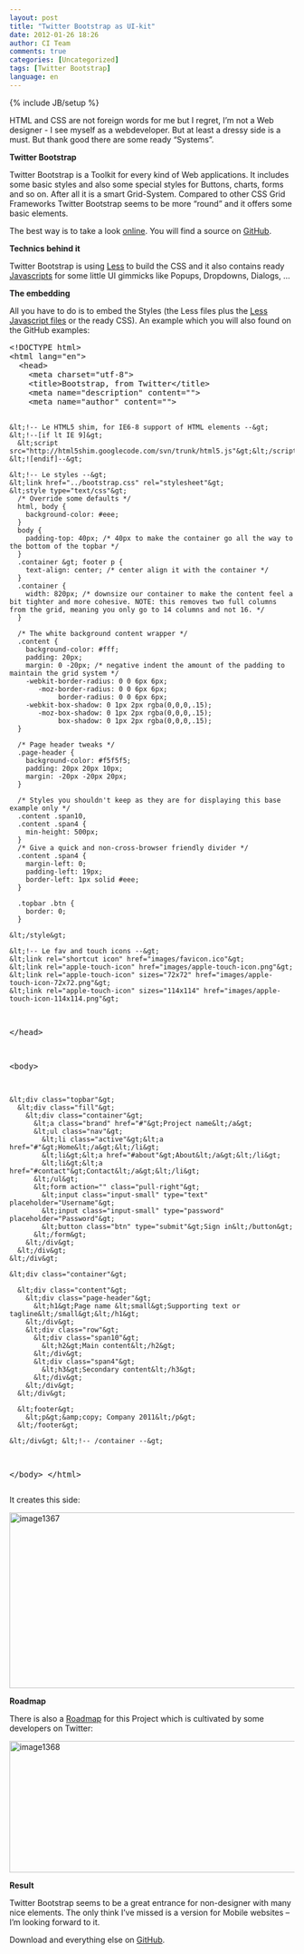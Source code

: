 ```yaml
---
layout: post
title: "Twitter Bootstrap as UI-kit"
date: 2012-01-26 18:26
author: CI Team
comments: true
categories: [Uncategorized]
tags: [Twitter Bootstrap]
language: en
---
```

{% include JB/setup %}
&nbsp;

<strong> </strong>

HTML and CSS are not foreign words for me but I regret, I’m not a Web designer - I see myself as a webdeveloper. But at least a dressy side is a must. But thank good there are some ready “Systems”.

<strong> </strong>

<strong>Twitter Bootstrap</strong>

<strong> </strong>

Twitter Bootstrap is a Toolkit for every kind of Web applications. It includes some basic styles and also some special styles for Buttons, charts, forms and so on. After all it is a smart Grid-System. Compared to other CSS Grid Frameworks Twitter Bootstrap seems to be more “round” and it offers some basic elements.

The best way is to take a look <a href="http://twitter.github.com/bootstrap/">online</a>. You will find a source on <a href="https://github.com/twitter/bootstrap">GitHub</a>.

<strong>Technics behind it </strong>

<strong> </strong>

Twitter Bootstrap is using <a href="http://twitter.github.com/bootstrap/#less">Less</a> to build the CSS and it also contains ready <a href="http://twitter.github.com/bootstrap/javascript.html">Javascripts</a> for some little UI gimmicks like Popups, Dropdowns, Dialogs, …

<strong>The embedding </strong>

<strong> </strong>

All you have to do is to embed the Styles (the Less files plus the <a href="http://lesscss.org/">Less Javascript files</a> or the ready CSS). An example which you will also found on the GitHub examples:
<div id="scid:812469c5-0cb0-4c63-8c15-c81123a09de7:d1640d3d-ba68-496a-acf1-23ffa7825732" class="wlWriterEditableSmartContent" style="margin: 0px; display: inline; float: none; padding: 0px;">
<pre class="c#">&lt;!DOCTYPE html&gt;
&lt;html lang="en"&gt;
  &lt;head&gt;
    &lt;meta charset="utf-8"&gt;
    &lt;title&gt;Bootstrap, from Twitter&lt;/title&gt;
    &lt;meta name="description" content=""&gt;
    &lt;meta name="author" content=""&gt;

    &lt;!-- Le HTML5 shim, for IE6-8 support of HTML elements --&gt;
    &lt;!--[if lt IE 9]&gt;
      &lt;script src="http://html5shim.googlecode.com/svn/trunk/html5.js"&gt;&lt;/script&gt;
    &lt;![endif]--&gt;

    &lt;!-- Le styles --&gt;
    &lt;link href="../bootstrap.css" rel="stylesheet"&gt;
    &lt;style type="text/css"&gt;
      /* Override some defaults */
      html, body {
        background-color: #eee;
      }
      body {
        padding-top: 40px; /* 40px to make the container go all the way to the bottom of the topbar */
      }
      .container &gt; footer p {
        text-align: center; /* center align it with the container */
      }
      .container {
        width: 820px; /* downsize our container to make the content feel a bit tighter and more cohesive. NOTE: this removes two full columns from the grid, meaning you only go to 14 columns and not 16. */
      }

      /* The white background content wrapper */
      .content {
        background-color: #fff;
        padding: 20px;
        margin: 0 -20px; /* negative indent the amount of the padding to maintain the grid system */
        -webkit-border-radius: 0 0 6px 6px;
           -moz-border-radius: 0 0 6px 6px;
                border-radius: 0 0 6px 6px;
        -webkit-box-shadow: 0 1px 2px rgba(0,0,0,.15);
           -moz-box-shadow: 0 1px 2px rgba(0,0,0,.15);
                box-shadow: 0 1px 2px rgba(0,0,0,.15);
      }

      /* Page header tweaks */
      .page-header {
        background-color: #f5f5f5;
        padding: 20px 20px 10px;
        margin: -20px -20px 20px;
      }

      /* Styles you shouldn't keep as they are for displaying this base example only */
      .content .span10,
      .content .span4 {
        min-height: 500px;
      }
      /* Give a quick and non-cross-browser friendly divider */
      .content .span4 {
        margin-left: 0;
        padding-left: 19px;
        border-left: 1px solid #eee;
      }

      .topbar .btn {
        border: 0;
      }

    &lt;/style&gt;

    &lt;!-- Le fav and touch icons --&gt;
    &lt;link rel="shortcut icon" href="images/favicon.ico"&gt;
    &lt;link rel="apple-touch-icon" href="images/apple-touch-icon.png"&gt;
    &lt;link rel="apple-touch-icon" sizes="72x72" href="images/apple-touch-icon-72x72.png"&gt;
    &lt;link rel="apple-touch-icon" sizes="114x114" href="images/apple-touch-icon-114x114.png"&gt;
  &lt;/head&gt;

  &lt;body&gt;

    &lt;div class="topbar"&gt;
      &lt;div class="fill"&gt;
        &lt;div class="container"&gt;
          &lt;a class="brand" href="#"&gt;Project name&lt;/a&gt;
          &lt;ul class="nav"&gt;
            &lt;li class="active"&gt;&lt;a href="#"&gt;Home&lt;/a&gt;&lt;/li&gt;
            &lt;li&gt;&lt;a href="#about"&gt;About&lt;/a&gt;&lt;/li&gt;
            &lt;li&gt;&lt;a href="#contact"&gt;Contact&lt;/a&gt;&lt;/li&gt;
          &lt;/ul&gt;
          &lt;form action="" class="pull-right"&gt;
            &lt;input class="input-small" type="text" placeholder="Username"&gt;
            &lt;input class="input-small" type="password" placeholder="Password"&gt;
            &lt;button class="btn" type="submit"&gt;Sign in&lt;/button&gt;
          &lt;/form&gt;
        &lt;/div&gt;
      &lt;/div&gt;
    &lt;/div&gt;

    &lt;div class="container"&gt;

      &lt;div class="content"&gt;
        &lt;div class="page-header"&gt;
          &lt;h1&gt;Page name &lt;small&gt;Supporting text or tagline&lt;/small&gt;&lt;/h1&gt;
        &lt;/div&gt;
        &lt;div class="row"&gt;
          &lt;div class="span10"&gt;
            &lt;h2&gt;Main content&lt;/h2&gt;
          &lt;/div&gt;
          &lt;div class="span4"&gt;
            &lt;h3&gt;Secondary content&lt;/h3&gt;
          &lt;/div&gt;
        &lt;/div&gt;
      &lt;/div&gt;

      &lt;footer&gt;
        &lt;p&gt;&amp;copy; Company 2011&lt;/p&gt;
      &lt;/footer&gt;

    &lt;/div&gt; &lt;!-- /container --&gt;

  &lt;/body&gt;
&lt;/html&gt;</pre>
</div>
It creates this side:

<a href="{{BASE_PATH}}/assets/wp-images-en/image1367.png"><img style="background-image: none; padding-left: 0px; padding-right: 0px; display: inline; padding-top: 0px; border: 0px;" title="image1367" src="{{BASE_PATH}}/assets/wp-images-en/image1367_thumb.png" border="0" alt="image1367" width="513" height="310" /></a>

<strong>Roadmap</strong>

There is also a <a href="https://github.com/twitter/bootstrap/wiki/Roadmap">Roadmap</a> for this Project which is cultivated by some developers on Twitter:

<a href="{{BASE_PATH}}/assets/wp-images-en/image1368.png"><img style="background-image: none; padding-left: 0px; padding-right: 0px; display: inline; padding-top: 0px; border: 0px;" title="image1368" src="{{BASE_PATH}}/assets/wp-images-en/image1368_thumb.png" border="0" alt="image1368" width="521" height="232" /></a>

<strong>Result</strong>

Twitter Bootstrap seems to be a great entrance for non-designer with many nice elements. The only think I’ve missed is a version for Mobile websites – I’m looking forward to it.

Download and everything else on <a href="http://twitter.github.com/bootstrap/">GitHub</a>.
